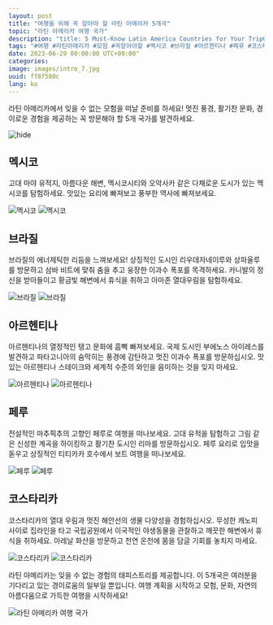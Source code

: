 ```yaml
---
layout: post
title: "여행을 위해 꼭 알아야 할 라틴 아메리카 5개국"
topic: "라틴 아메리카 여행 국가"
description: "title: 5 Must-Know Latin America Countries for Your TripGet ready for an unforgettable adventure in Latin America! Discover five must-visit countries that offer stunning landscapes, vibrant cultures, and phenomenal experiences.Heading: MexicoHeading: BrazilHeading: ArgentinaHeading: PeruHeading: Costa Rica"
tags: "#여행 #라틴아메리카 #모험 #꼭알아야할 #멕시코 #브라질 #아르헨티나 #페루 #코스타리카"
date: 2023-06-29 00:00:00 UTC+09:00"
categories: 
image: images/intro_7.jpg
uuid: ff8f580c
lang: ko
---
```


라틴 아메리카에서 잊을 수 없는 모험을 떠날 준비를 하세요! 멋진 풍경, 활기찬 문화, 경이로운 경험을 제공하는 꼭 방문해야 할 5개 국가를 발견하세요.

![hide](images/intro_7.jpg)


## 멕시코
고대 마야 유적지, 아름다운 해변, 멕시코시티와 오악사카 같은 다채로운 도시가 있는 멕시코를 탐험하세요. 맛있는 요리에 빠져보고 풍부한 역사에 빠져보세요.

![멕시코](images/main1_9.jpg)
![멕시코](images/main1_8.jpg)


## 브라질
브라질의 에너제틱한 리듬을 느껴보세요! 상징적인 도시인 리우데자네이루와 상파울루를 방문하고 삼바 비트에 맞춰 춤을 추고 웅장한 이과수 폭포를 목격하세요. 카니발의 정신을 받아들이고 황금빛 해변에서 휴식을 취하고 아마존 열대우림을 탐험하세요.

![브라질](images/main2_7.jpg)
![브라질](images/main2_6.jpg)


## 아르헨티나
아르헨티나의 열정적인 탱고 문화에 흠뻑 빠져보세요. 국제 도시인 부에노스 아이레스를 발견하고 파타고니아의 숨막히는 풍경에 감탄하고 멋진 이과수 폭포를 방문하십시오. 맛있는 아르헨티나 스테이크와 세계적 수준의 와인을 음미하는 것을 잊지 마세요.

![아르헨티나](images/main3_7.jpg)
![아르헨티나](images/main3_6.jpg)


## 페루
전설적인 마추픽추의 고향인 페루로 여행을 떠나보세요. 고대 유적을 탐험하고 그림 같은 신성한 계곡을 하이킹하고 활기찬 도시인 리마를 방문하십시오. 페루 요리로 입맛을 돋우고 상징적인 티티카카 호수에서 보트 여행을 떠나보세요.

![페루](images/main4_6.jpg)
![페루](images/main4_5.jpg)


## 코스타리카
코스타리카의 열대 우림과 멋진 해안선의 생물 다양성을 경험하십시오. 무성한 캐노피 사이로 집라인을 타고 국립공원에서 이국적인 야생동물을 관찰하고 깨끗한 해변에서 휴식을 취하세요. 아레날 화산을 방문하고 천연 온천에 몸을 담글 기회를 놓치지 마세요.

![코스타리카](images/main5_8.jpg)
![코스타리카](images/main5_7.jpg)




라틴 아메리카는 잊을 수 없는 경험의 태피스트리를 제공합니다. 이 5개국은 여러분을 기다리고 있는 경이로움의 일부일 뿐입니다. 여행 계획을 시작하고 모험, 문화, 자연의 아름다움으로 가득한 여행을 시작하세요!

![라틴 아메리카 여행 국가](images/intro_6.png)

